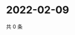 # 2022-02-09

共 0 条

<!-- BEGIN WEIBO -->
<!-- 最后更新时间 Wed Feb 09 2022 19:09:39 GMT+0800 (China Standard Time) -->

<!-- END WEIBO -->
